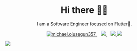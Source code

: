 <h1 align='center'>Hi there 👋🏾</h1>

<p align='center'>I am a Software Engineer focused on Flutter💙. </p>

<p align='center'>
  <a href="https://instagram.com/michael.olusegun357" target="blank">
  <img src="https://img.shields.io/badge/Instagram%20-%23E4405F.svg?&style=for-the-badge&logo=Instagram&logoColor=white" alt="michael.olusegun357"/>
  </a>&nbsp;&nbsp;
<a href="mailto:michaelolusegun357@gmail.com">
  <img src="https://img.shields.io/badge/email me-%23D14836.svg?&style=for-the-badge&logo=gmail&logoColor=white" />
</a>&nbsp;&nbsp;
  <a href="http://wa.me/22999249702?text=Hello Michael">
  <img src="https://img.shields.io/badge/whatsapp-%34B7F1.svg?&style=for-the-badge&logo=whatsapp&logoColor=white" />
</a>
<img src="https://gpvc.arturio.dev/mikkyboy2005" />
</p>




<img src="https://github-readme-stats.vercel.app/api?username=mikkyboy2005&&show_icons=true&title_color=ffffff&icon_color=bb2acf&text_color=daf7dc&bg_color=191919">
